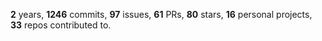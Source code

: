 **2** years, **1246** commits, **97** issues, **61** PRs, **80** stars, **16** personal projects, **33** repos contributed to.
